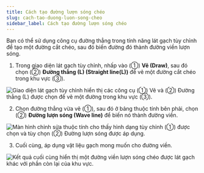 ```yaml
---
title: Cách tạo đường lượn sóng chéo
slug: cach-tao-duong-luon-song-cheo
sidebar_label: Cách tạo đường lượn sóng chéo
---
```


Bạn có thể sử dụng công cụ đường thẳng trong tính năng lát gạch tùy chỉnh để tạo một đường cắt chéo, sau đó biến đường đó thành đường viền lượn sóng.

1. Trong giao diện lát gạch tùy chỉnh, nhấp vào (①) **Vẽ (Draw)**, sau đó chọn (②) **Đường thẳng (L) (Straight line(L))** để vẽ một đường cắt chéo trong khu vực (③).

![Giao diện lát gạch tùy chỉnh hiển thị các công cụ (①) Vẽ và (②) Đường thẳng (L) được chọn để vẽ một đường trong khu vực (③).](https://storage.googleapis.com/jegavn_kb/images/36ba299d-b01e-4cc7-80f4-70db0efdb2b5.png)

2. Chọn đường thẳng vừa vẽ (①), sau đó ở bảng thuộc tính bên phải, chọn (②) **Đường lượn sóng (Wave line)** để biến nó thành đường viền.

![Màn hình chỉnh sửa thuộc tính cho thấy hình dạng tùy chỉnh (①) được chọn và tùy chọn (②) Đường lượn sóng được áp dụng.](https://storage.googleapis.com/jegavn_kb/images/20227d18-9c46-4e98-8ce0-2b17ed537bbc.png)

3. Cuối cùng, áp dụng vật liệu gạch mong muốn cho đường viền.

![Kết quả cuối cùng hiển thị một đường viền lượn sóng chéo được lát gạch khác với phần còn lại của khu vực.](https://storage.googleapis.com/jegavn_kb/images/80560fb0-55cd-4203-bdc7-bca25ace5e03.png)